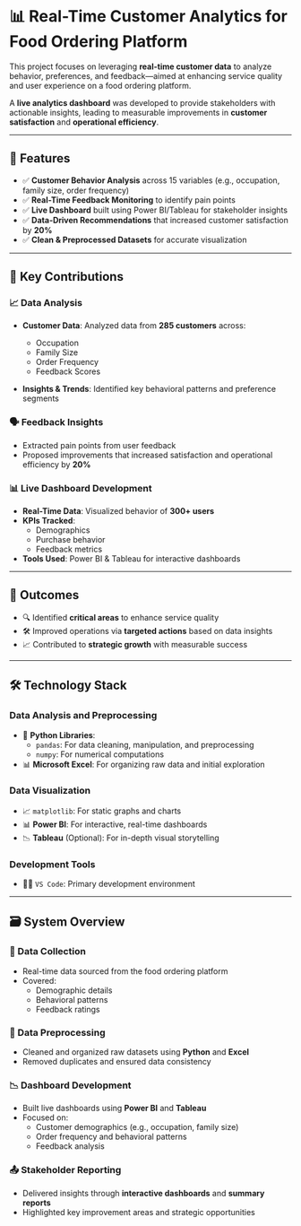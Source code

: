 # 📊 Real-Time Customer Analytics for Food Ordering Platform

This project focuses on leveraging **real-time customer data** to analyze behavior, preferences, and feedback—aimed at enhancing service quality and user experience on a food ordering platform.

A **live analytics dashboard** was developed to provide stakeholders with actionable insights, leading to measurable improvements in **customer satisfaction** and **operational efficiency**.

---

## 🚀 Features

- ✅ **Customer Behavior Analysis** across 15 variables (e.g., occupation, family size, order frequency)
- ✅ **Real-Time Feedback Monitoring** to identify pain points
- ✅ **Live Dashboard** built using Power BI/Tableau for stakeholder insights
- ✅ **Data-Driven Recommendations** that increased customer satisfaction by **20%**
- ✅ **Clean & Preprocessed Datasets** for accurate visualization

---

## 🧠 Key Contributions

### 📈 Data Analysis

- **Customer Data**: Analyzed data from **285 customers** across:
  - Occupation
  - Family Size
  - Order Frequency
  - Feedback Scores

- **Insights & Trends**: Identified key behavioral patterns and preference segments

### 🗣️ Feedback Insights

- Extracted pain points from user feedback
- Proposed improvements that increased satisfaction and operational efficiency by **20%**

### 📊 Live Dashboard Development

- **Real-Time Data**: Visualized behavior of **300+ users**
- **KPIs Tracked**:
  - Demographics
  - Purchase behavior
  - Feedback metrics
- **Tools Used**: Power BI & Tableau for interactive dashboards

---

## 📌 Outcomes

- 🔍 Identified **critical areas** to enhance service quality
- 🛠️ Improved operations via **targeted actions** based on data insights
- 📈 Contributed to **strategic growth** with measurable success

---

## 🛠️ Technology Stack

### **Data Analysis and Preprocessing**

- 🐍 **Python Libraries**:
  - `pandas`: For data cleaning, manipulation, and preprocessing
  - `numpy`: For numerical computations
- 📊 **Microsoft Excel**: For organizing raw data and initial exploration

### **Data Visualization**

- 📈 `matplotlib`: For static graphs and charts
- 📊 **Power BI**: For interactive, real-time dashboards
- 📉 **Tableau** (Optional): For in-depth visual storytelling

### **Development Tools**

- 🧑‍💻 `VS Code`: Primary development environment

---

## 🗃️ System Overview

### 🔄 Data Collection

- Real-time data sourced from the food ordering platform
- Covered:
  - Demographic details
  - Behavioral patterns
  - Feedback ratings

### 🧹 Data Preprocessing

- Cleaned and organized raw datasets using **Python** and **Excel**
- Removed duplicates and ensured data consistency

### 📉 Dashboard Development

- Built live dashboards using **Power BI** and **Tableau**
- Focused on:
  - Customer demographics (e.g., occupation, family size)
  - Order frequency and behavioral patterns
  - Feedback analysis

### 📤 Stakeholder Reporting

- Delivered insights through **interactive dashboards** and **summary reports**
- Highlighted key improvement areas and strategic opportunities

